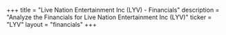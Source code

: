 +++
title = "Live Nation Entertainment Inc (LYV) - Financials"
description = "Analyze the Financials for Live Nation Entertainment Inc (LYV)"
ticker = "LYV"
layout = "financials"
+++

